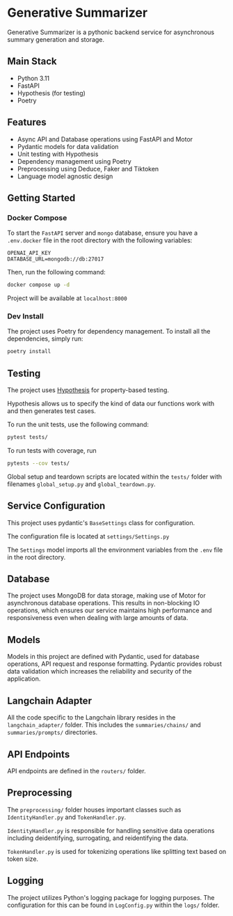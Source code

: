 Generative Summarizer
=====================

Generative Summarizer is a pythonic backend service for asynchronous summary generation and storage.


Main Stack
--------

* Python 3.11
* FastAPI
* Hypothesis (for testing)
* Poetry

Features
--------

* Async API and Database operations using FastAPI and Motor
* Pydantic models for data validation
* Unit testing with Hypothesis
* Dependency management using Poetry
* Preprocessing using Deduce, Faker and Tiktoken
* Language model agnostic design

Getting Started
---------------

### Docker Compose

To start the `FastAPI` server and `mongo` database, ensure you have
a `.env.docker` file in the root directory with the following variables:

```
OPENAI_API_KEY
DATABASE_URL=mongodb://db:27017
```

Then, run the following command:

```bash
docker compose up -d
```

Project will be available at `localhost:8000`

### Dev Install

The project uses Poetry for dependency management.
To install all the dependencies, simply run:

```bash
poetry install
```

Testing
-------

The project uses [Hypothesis](https://hypothesis.readthedocs.io/en/latest/) for property-based testing.

Hypothesis allows us to specify the kind of data our functions work with and then
generates test cases.

To run the unit tests, use the following command:

```bash
pytest tests/
```

To run tests with coverage, run

```bash
pytests --cov tests/
```

Global setup and teardown scripts are located within the `tests/` folder with filenames `global_setup.py`
and `global_teardown.py`.

Service Configuration
--------
This project uses pydantic's `BaseSettings` class for configuration.

The configuration file is located at `settings/Settings.py`

The `Settings` model imports all the environment variables from the `.env` file in the root directory.

Database
--------

The project uses MongoDB for data storage, making use of Motor for asynchronous database operations. This results in
non-blocking IO operations, which ensures our service maintains high performance and responsiveness even when dealing
with large amounts of data.

Models
--------

Models in this project are defined with Pydantic, used for database operations, API request and response formatting.
Pydantic provides robust data validation which increases the reliability and security of the application.

Langchain Adapter
--------

All the code specific to the Langchain library resides in the `langchain_adapter/` folder. This includes
the `summaries/chains/`
and `summaries/prompts/` directories.

API Endpoints
--------

API endpoints are defined in the `routers/` folder.

Preprocessing
-------------

The `preprocessing/` folder houses important classes such as `IdentityHandler.py` and `TokenHandler.py`.

`IdentityHandler.py` is responsible for handling sensitive data operations including deidentifying, surrogating, and
reidentifying the data.

`TokenHandler.py` is used for tokenizing operations like splitting text based on token size.

Logging
-------

The project utilizes Python's logging package for logging purposes. The configuration for this can be found
in `LogConfig.py` within the `logs/` folder.
